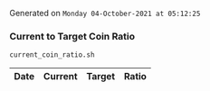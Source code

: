 Generated on `Monday 04-October-2021 at 05:12:25`

### Current to Target Coin Ratio
`current_coin_ratio.sh`

Date|Current|Target|Ratio
---|---|---|---
